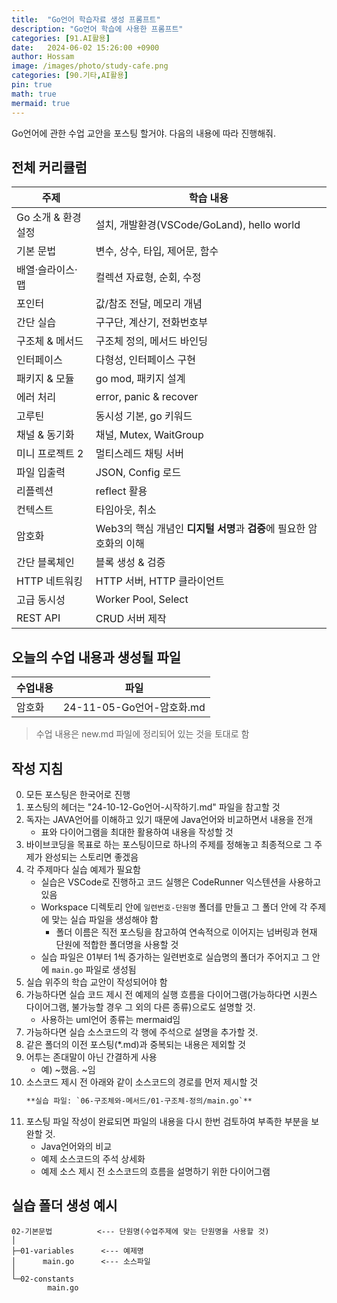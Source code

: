 ```yaml
---
title:  "Go언어 학습자료 생성 프롬프트"
description: "Go언어 학습에 사용한 프롬프트"
categories: [91.AI활용]
date:   2024-06-02 15:26:00 +0900
author: Hossam
image: /images/photo/study-cafe.png
categories: [90.기타,AI활용]
pin: true
math: true
mermaid: true
---
```



Go언어에 관한 수업 교안을 포스팅 할거야. 다음의 내용에 따라 진행해줘.

## 전체 커리큘럼

| 주제 | 학습 내용 |
|---|---|
| Go 소개 & 환경설정 | 설치, 개발환경(VSCode/GoLand), hello world |
| 기본 문법 | 변수, 상수, 타입, 제어문, 함수 |
| 배열·슬라이스·맵 | 컬렉션 자료형, 순회, 수정 |
| 포인터 | 값/참조 전달, 메모리 개념 |
| 간단 실습 | 구구단, 계산기, 전화번호부 |
| 구조체 & 메서드 | 구조체 정의, 메서드 바인딩 |
| 인터페이스 | 다형성, 인터페이스 구현 |
| 패키지 & 모듈 | go mod, 패키지 설계 |
| 에러 처리 | error, panic & recover |
| 고루틴 | 동시성 기본, go 키워드 |
| 채널 & 동기화 | 채널, Mutex, WaitGroup |
| 미니 프로젝트 2 | 멀티스레드 채팅 서버 |
| 파일 입출력 | JSON, Config 로드 |
| 리플렉션 | reflect 활용 |
| 컨텍스트 | 타임아웃, 취소 |
| 암호화 |  Web3의 핵심 개념인 **디지털 서명**과 **검증**에 필요한 암호화의 이해 |
| 간단 블록체인 | 블록 생성 & 검증 |
| HTTP 네트워킹 | HTTP 서버, HTTP 클라이언트 |
| 고급 동시성 | Worker Pool, Select |
| REST API | CRUD 서버 제작 |

## 오늘의 수업 내용과 생성될 파일

| 수업내용 | 파일 |
|---|---|
| 암호화 | 24-11-05-Go언어-암호화.md |

> 수업 내용은 new.md 파일에 정리되어 있는 것을 토대로 함

## 작성 지침

0. 모든 포스팅은 한국어로 진행
1. 포스팅의 헤더는 "24-10-12-Go언어-시작하기.md" 파일을 참고할 것
2. 독자는 JAVA언어를 이해하고 있기 때문에 Java언어와 비교하면서 내용을 전개
    - 표와 다이어그램을 최대한 활용하여 내용을 작성할 것
3. 바이브코딩을 목표로 하는 포스팅이므로 하나의 주제를 정해놓고 최종적으로 그 주제가 완성되는 스토리면 좋겠음
4. 각 주제마다 실습 예제가 필요함
    - 실습은 VSCode로 진행하고 코드 실행은 CodeRunner 익스텐션을 사용하고 있음
    - Workspace 디렉토리 안에 `일련번호-단원명` 폴더를 만들고 그 폴더 안에 각 주제에 맞는 실습 파일을 생성해야 함
        - 폴더 이름은 직전 포스팅을 참고하여 연속적으로 이어지는 넘버링과 현재 단원에 적합한 폴더명을 사용할 것
    - 실습 파일은 01부터 1씩 증가하는 일련번호로 실습명의 폴더가 주어지고 그 안에 `main.go` 파일로 생성됨
5. 실습 위주의 학습 교안이 작성되어야 함
6. 가능하다면 실습 코드 제시 전 예제의 실행 흐름을 다이어그램(가능하다면 시퀀스 다이어그램, 불가능할 경우 그 외의 다른 종류)으로도 설명할 것.
    - 사용하는 uml언어 종류는 mermaid임
7. 가능하다면 실습 소스코드의 각 행에 주석으로 설명을 추가할 것.
8. 같은 폴더의 이전 포스팅(*.md)과 중복되는 내용은 제외할 것
9. 어투는 존대말이 아닌 간결하게 사용
    - 예) ~했음. ~임
10. 소스코드 제시 전 아래와 같이 소스코드의 경로를 먼저 제시할 것
    ```markdown
    **실습 파일: `06-구조체와-메서드/01-구조체-정의/main.go`**
    ```
11. 포스팅 파일 작성이 완료되면 파일의 내용을 다시 한번 검토하여 부족한 부분을 보완할 것.
    - Java언어와의 비교
    - 예제 소스코드의 주석 상세화
    - 예제 소스 제시 전 소스코드의 흐름을 설명하기 위한 다이어그램

## 실습 폴더 생성 예시

```
02-기본문법          <--- 단원명(수업주제에 맞는 단원명을 사용할 것)
│
├─01-variables      <--- 예제명
│      main.go      <--- 소스파일
│
└─02-constants
        main.go
```